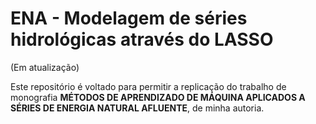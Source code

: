 # ENA - Modelagem de séries hidrológicas através do LASSO

(Em atualização)

Este repositório é voltado para permitir a replicação do trabalho de monografia **MÉTODOS DE APRENDIZADO DE MÁQUINA APLICADOS A SÉRIES DE ENERGIA NATURAL AFLUENTE**, de minha autoria.

